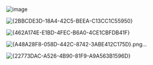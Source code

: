 ![image](https://github.com/user-attachments/assets/267cd079-973b-4edc-a9d0-3f8672f2e4f2)

![{2BBCDE3D-18A4-42C5-BEEA-C13CC1C55950}](https://github.com/user-attachments/assets/14bdcb3b-9696-433d-9624-45e7b3c86555)

![{462A174E-E1BD-4FEC-B6A0-4CE1CBFDB41F}](https://github.com/user-attachments/assets/c696581e-be94-4722-9f63-40cc7602aaee)

![{A48A28F8-058D-442C-8742-3ABE412C175D}.png…]()

![{22773DAC-A526-4B90-81F9-A9A563B1596D}](https://github.com/user-attachments/assets/bc65883d-11ab-4403-9966-5cb24247f6c5)


